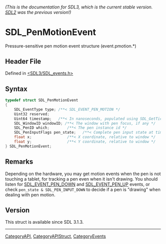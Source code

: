 ###### (This is the documentation for SDL3, which is the current stable version. [SDL2](https://wiki.libsdl.org/SDL2/) was the previous version!)
# SDL_PenMotionEvent

Pressure-sensitive pen motion event structure (event.pmotion.*)

## Header File

Defined in [<SDL3/SDL_events.h>](https://github.com/libsdl-org/SDL/blob/main/include/SDL3/SDL_events.h)

## Syntax

```c
typedef struct SDL_PenMotionEvent
{
    SDL_EventType type; /**< SDL_EVENT_PEN_MOTION */
    Uint32 reserved;
    Uint64 timestamp;   /**< In nanoseconds, populated using SDL_GetTicksNS() */
    SDL_WindowID windowID; /**< The window with pen focus, if any */
    SDL_PenID which;        /**< The pen instance id */
    SDL_PenInputFlags pen_state;   /**< Complete pen input state at time of event */
    float x;                /**< X coordinate, relative to window */
    float y;                /**< Y coordinate, relative to window */
} SDL_PenMotionEvent;
```

## Remarks

Depending on the hardware, you may get motion events when the pen is not
touching a tablet, for tracking a pen even when it isn't drawing. You
should listen for [SDL_EVENT_PEN_DOWN](SDL_EVENT_PEN_DOWN) and
[SDL_EVENT_PEN_UP](SDL_EVENT_PEN_UP) events, or check `pen_state &
SDL_PEN_INPUT_DOWN` to decide if a pen is "drawing" when dealing with pen
motion.

## Version

This struct is available since SDL 3.1.3.

----
[CategoryAPI](CategoryAPI), [CategoryAPIStruct](CategoryAPIStruct), [CategoryEvents](CategoryEvents)

